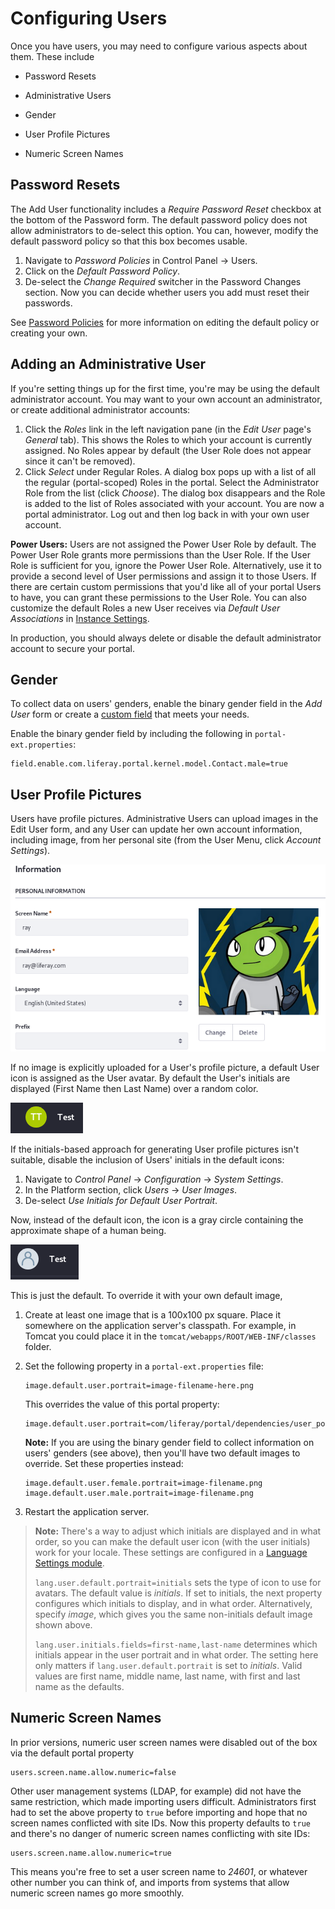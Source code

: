 # Configuring Users

Once you have users, you may need to configure various aspects about them. These include 

- Password Resets

- Administrative Users

- Gender

- User Profile Pictures

- Numeric Screen Names

## Password Resets

The Add User functionality includes a *Require Password Reset* checkbox at the bottom of the Password form. The default password policy does not allow administrators to de-select this option. You can, however, modify the default password policy so that this box becomes usable. 

1.  Navigate to *Password Policies* in Control Panel &rarr; Users.
1.  Click on the *Default Password Policy*.
1.  De-select the *Change Required* switcher in the Password Changes section. Now you can decide whether users you add must reset their passwords. 

See [Password Policies](../04-password-policies.md) for more information on editing the default policy or creating your own.

## Adding an Administrative User

If you're setting things up for the first time, you're may be using the default administrator account. You may want to your own account an administrator, or create additional administrator accounts:

1.  Click the *Roles* link in the left navigation pane (in the *Edit User* page's *General* tab). This shows the Roles to which your account is currently assigned. No Roles appear by default (the User Role does not appear since it can't be removed). 
1.  Click *Select* under Regular Roles. A dialog box pops up with a list of all the regular (portal-scoped) Roles in the portal. Select the Administrator Role from the list (click *Choose*). The dialog box disappears and the Role is added to the list of Roles associated with your account. You are now a portal administrator. Log out and then log back in with your own user account. 

**Power Users:** Users are not assigned the Power User Role by default. The Power User Role grants more permissions than the User Role. If the User Role is sufficient for you, ignore the Power User Role. Alternatively, use it to provide a second level of User permissions and assign it to those Users. If there are certain custom permissions that you'd like all of your portal Users to have, you can grant these permissions to the User Role. You can also customize the default Roles a new User receives via *Default User Associations* in [Instance Settings](../05-system-management/03-virtual-instances.md).

In production, you should always delete or disable the default administrator account to secure your portal.

## Gender

To collect data on users' genders, enable the binary gender field in the *Add User* form or create a [custom field](../05-system-management/05-custom-fields.md) that meets your needs.

Enable the binary gender field by including the following in `portal-ext.properties`:

```properties
field.enable.com.liferay.portal.kernel.model.Contact.male=true
```

## User Profile Pictures

Users have profile pictures. Administrative Users can upload images in the Edit User form, and any User can update her own account information, including image, from her personal site (from the User Menu, click *Account Settings*). 

![Upload images for user avatars in the Edit User form.](./configuring-users/images/01.png)

If no image is explicitly uploaded for a User's profile picture, a default User icon is assigned as the User avatar. By default the User's initials are displayed (First Name then Last Name) over a random color.

![The default user profile picture is an icon with the user initials over a randomly colored bubble.](./configuring-users/images/02.png)

If the initials-based approach for generating User profile pictures isn't suitable, disable the inclusion of Users' initials in the default icons: 

1.  Navigate to *Control Panel* &rarr; *Configuration* &rarr; *System Settings*. 
1.  In the Platform section, click *Users* &rarr; *User Images*.
1.  De-select *Use Initials for Default User Portrait*.

Now, instead of the default icon, the icon is a gray circle containing the approximate shape of a human being.

![If you disable the default initials-based profile picture, this icon is used instead.](./configuring-users/images/03.png)

This is just the default. To override it with your own default image,

1.  Create at least one image that is a 100x100 px square. Place it somewhere on the application server's classpath. For example, in Tomcat you could place it in the `tomcat/webapps/ROOT/WEB-INF/classes` folder. 
1.  Set the following property in a `portal-ext.properties` file:

    ```properties
    image.default.user.portrait=image-filename-here.png
    ```

    This overrides the value of this portal property:

    ```properties
    image.default.user.portrait=com/liferay/portal/dependencies/user_portrait.png
    ```

    **Note:** If you are using the binary gender field to collect information on users' genders (see above), then you'll have two default images to override. Set these properties instead:

    ```properties
    image.default.user.female.portrait=image-filename.png image.default.user.male.portrait=image-filename.png
    ```

1.  Restart the application server.

> **Note:** There's a way to adjust which initials are displayed and in what order, so you can make the default user icon (with the user initials) work for your locale. These settings are configured in a [Language Settings module](../../platform/adding-language.md).
> 
>`lang.user.default.portrait=initials` sets the type of icon to use for avatars. The default value is *initials*. If set to initials, the next property configures which initials to display, and in what order. Alternatively, specify *image*, which gives you the same non-initials default image shown above.
> 
> `lang.user.initials.fields=first-name,last-name` determines which initials appear in the user portrait and in what order. The setting here only matters if `lang.user.default.portrait` is set to *initials*.  Valid values are first name, middle name, last name, with first and last name as the defaults.

## Numeric Screen Names

In prior versions, numeric user screen names were disabled out of the box via the default portal property

```properties
users.screen.name.allow.numeric=false
```

Other user management systems (LDAP, for example) did not have the same restriction, which made importing users difficult. Administrators first had to set the above property to `true` before importing and hope that no screen names conflicted with site IDs. Now this property defaults to `true` and there's no danger of numeric screen names conflicting with site IDs:

```properties
users.screen.name.allow.numeric=true
```

This means you're free to set a user screen name to *24601*, or whatever other number you can think of, and imports from systems that allow numeric screen names go more smoothly. 
